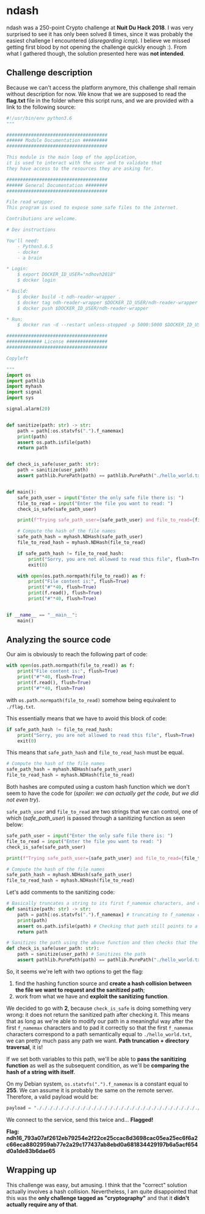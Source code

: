 # ndash

ndash was a 250-point Crypto challenge at **Nuit Du Hack 2018**. I was very surprised to see it has only been solved 8 times, since it was probably the easiest challenge I encountered (*disregarding icmp*). I believe we missed getting first blood by not opening the challenge quickly enough :). From what I gathered though, the solution presented here was **not intended**.

## Challenge description

Because we can't access the platform anymore, this challenge shall remain without description for now.
We know that we are supposed to read the **flag.txt** file in the folder where this script runs, and we are provided with a link to the following source:

```python
#!/usr/bin/env python3.6
"""

#####################################
###### Module Documentation #########
#####################################

This module is the main loop of the application,
it is used to interact with the user and to validate that
they have access to the resources they are asking for.

#####################################
###### General Documentation ########
#####################################

File read wrapper.
This program is used to expose some safe files to the internet.

Contributions are welcome.

# Dev instructions

You'll need:
    - Python3.6.5
    - docker
    - a brain

* Login:
    $ export DOCKER_ID_USER="ndhovh2018"
    $ docker login

* Build:
    $ docker build -t ndh-reader-wrapper .
    $ docker tag ndh-reader-wrapper $DOCKER_ID_USER/ndh-reader-wrapper
    $ docker push $DOCKER_ID_USER/ndh-reader-wrapper

* Run:
    $ docker run -d --restart unless-stopped -p 5000:5000 $DOCKER_ID_USER/ndh-reader-wrapper

#####################################
############# License ###############
#####################################

Copyleft

"""
import os
import pathlib
import myhash
import signal
import sys

signal.alarm(20)


def sanitize(path: str) -> str:
    path = path[:os.statvfs(".").f_namemax]
    print(path)
    assert os.path.isfile(path)
    return path


def check_is_safe(user_path: str):
    path = sanitize(user_path)
    assert pathlib.PurePath(path) == pathlib.PurePath("./hello_world.txt")


def main():
    safe_path_user = input("Enter the only safe file there is: ")
    file_to_read = input("Enter the file you want to read: ")
    check_is_safe(safe_path_user)

    print(f"Trying safe_path_user={safe_path_user} and file_to_read={file_to_read}", file=sys.stderr)

    # Compute the hash of the file names
    safe_path_hash = myhash.NDHash(safe_path_user)
    file_to_read_hash = myhash.NDHash(file_to_read)

    if safe_path_hash != file_to_read_hash:
        print("Sorry, you are not allowed to read this file", flush=True)
        exit(0)

    with open(os.path.normpath(file_to_read)) as f:
        print("File content is:", flush=True)
        print("#"*40, flush=True)
        print(f.read(), flush=True)
        print("#"*40, flush=True)


if __name__ == "__main__":
    main()
```

## Analyzing the source code

Our aim is obviously to reach the following part of code:

```python
with open(os.path.normpath(file_to_read)) as f:
	print("File content is:", flush=True)
	print("#"*40, flush=True)
	print(f.read(), flush=True)
	print("#"*40, flush=True)
```

with `os.path.normpath(file_to_read)` somehow being equivalent to `./flag.txt`.
 
This essentially means that we have to avoid this block of code:

```python
if safe_path_hash != file_to_read_hash:
	print("Sorry, you are not allowed to read this file", flush=True)
	exit(0)
```

This means that `safe_path_hash` and `file_to_read_hash` must be equal.

```python
# Compute the hash of the file names
safe_path_hash = myhash.NDHash(safe_path_user)
file_to_read_hash = myhash.NDHash(file_to_read)
```

Both hashes are computed using a custom hash function which we don't seem to have the code for (*spoiler: we can actually get the code, but we did not even try*).

`safe_path_user` and `file_to_read` are two strings that we can control, one of which (*safe_path_user*) is passed through a sanitizing function as seen below:

```python
safe_path_user = input("Enter the only safe file there is: ")
file_to_read = input("Enter the file you want to read: ")
check_is_safe(safe_path_user)

print(f"Trying safe_path_user={safe_path_user} and file_to_read={file_to_read}", file=sys.stderr)

# Compute the hash of the file names
safe_path_hash = myhash.NDHash(safe_path_user)
file_to_read_hash = myhash.NDHash(file_to_read)
```

Let's add comments to the sanitizing code:

```python
# Basically truncates a string to its first f_namemax characters, and checks that the resulting file exists
def sanitize(path: str) -> str:
    path = path[:os.statvfs(".").f_namemax] # truncating to f_namemax characters
    print(path)
    assert os.path.isfile(path) # Checking that path still points to a valid file
    return path

# Sanitizes the path using the above function and then checks that the resulting path points to './hello_world.txt'
def check_is_safe(user_path: str):
    path = sanitize(user_path) # Sanitizes the path
    assert pathlib.PurePath(path) == pathlib.PurePath("./hello_world.txt") # Checks that it points to './hello_world.txt'
```

So, it seems we're left with two options to get the flag:

1. find the hashing function source and **create a hash collision between the file we want to request and the sanitized path**;
2. work from what we have and **exploit the sanitizing function**.

We decided to go with **2**, because `check_is_safe` is doing something very wrong: it does not return the sanitized path after checking it. This means that as long as we're able to modify our path in a meaningful way after the first `f_namemax` characters and to pad it correctly so that the first `f_namemax` characters correspond to a path semantically equal to `./hello_world.txt`, we can pretty much pass any path we want. **Path truncation + directory traversal**, it is!

If we set both variables to this path, we'll be able to **pass the sanitizing function** as well as the subsequent condition, as we'll be **comparing the hash of a string with itself**.

On my Debian system, `os.statvfs(".").f_namemax` is a constant equal to **255**. We can assume it is probably the same on the remote server. Therefore, a valid payload would be:

```python
payload = "././././././././././././././././././././././././././././././././././././././././././././././././././././././././././././././././././././././././././././././././././././././././././././././././././././././././././././././././././././././././hello_world.txt/../flag.txt"
```

We connect to the service, send this twice and… **Flagged!**

**Flag: ndh16_793a07af2612eb79254e2f22ce25ccac8d3698cac05ea25ec6f6a2c66eca8802959ab77e2a29c177437ab8ebd0a681834429197b6a5acf654d0a1de83b6dae65**

## Wrapping up

This challenge was easy, but amusing. I think that the "correct" solution actually involves a hash collision. Nevertheless, I am quite disappointed that this was the **only challenge tagged as "cryptography"** and that it **didn't actually require any of that**.
